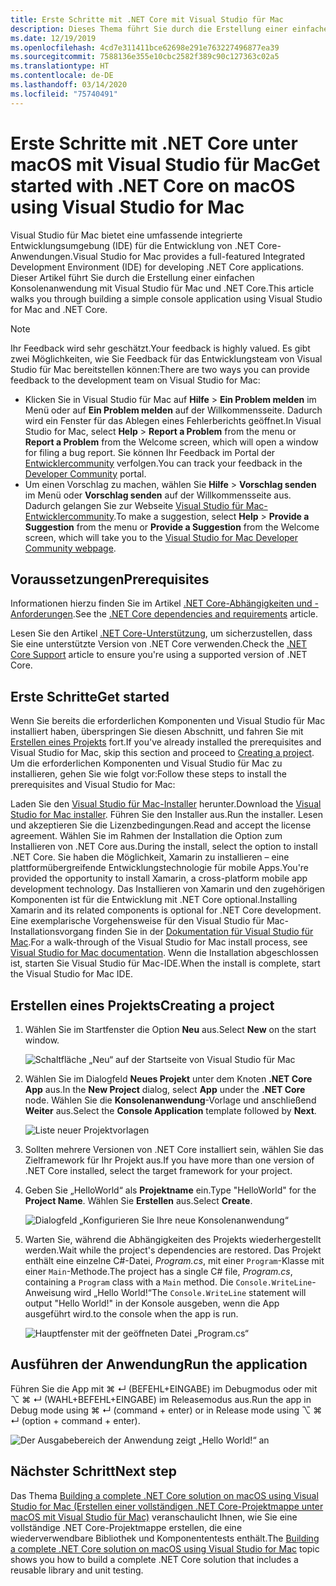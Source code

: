 ```yaml
---
title: Erste Schritte mit .NET Core mit Visual Studio für Mac
description: Dieses Thema führt Sie durch die Erstellung einer einfachen Konsolenanwendung mit Visual Studio für Mac und .NET Core.
ms.date: 12/19/2019
ms.openlocfilehash: 4cd7e311411bce62698e291e763227496877ea39
ms.sourcegitcommit: 7588136e355e10cbc2582f389c90c127363c02a5
ms.translationtype: HT
ms.contentlocale: de-DE
ms.lasthandoff: 03/14/2020
ms.locfileid: "75740491"
---
```

# <a name="get-started-with-net-core-on-macos-using-visual-studio-for-mac"></a><span data-ttu-id="8c327-103">Erste Schritte mit .NET Core unter macOS mit Visual Studio für Mac</span><span class="sxs-lookup"><span data-stu-id="8c327-103">Get started with .NET Core on macOS using Visual Studio for Mac</span></span>

<span data-ttu-id="8c327-104">Visual Studio für Mac bietet eine umfassende integrierte Entwicklungsumgebung (IDE) für die Entwicklung von .NET Core-Anwendungen.</span><span class="sxs-lookup"><span data-stu-id="8c327-104">Visual Studio for Mac provides a full-featured Integrated Development Environment (IDE) for developing .NET Core applications.</span></span> <span data-ttu-id="8c327-105">Dieser Artikel führt Sie durch die Erstellung einer einfachen Konsolenanwendung mit Visual Studio für Mac und .NET Core.</span><span class="sxs-lookup"><span data-stu-id="8c327-105">This article walks you through building a simple console application using Visual Studio for Mac and .NET Core.</span></span>

> [!NOTE]
> <span data-ttu-id="8c327-106">Ihr Feedback wird sehr geschätzt.</span><span class="sxs-lookup"><span data-stu-id="8c327-106">Your feedback is highly valued.</span></span> <span data-ttu-id="8c327-107">Es gibt zwei Möglichkeiten, wie Sie Feedback für das Entwicklungsteam von Visual Studio für Mac bereitstellen können:</span><span class="sxs-lookup"><span data-stu-id="8c327-107">There are two ways you can provide feedback to the development team on Visual Studio for Mac:</span></span>
>
> * <span data-ttu-id="8c327-108">Klicken Sie in Visual Studio für Mac auf **Hilfe** > **Ein Problem melden** im Menü oder auf **Ein Problem melden** auf der Willkommensseite. Dadurch wird ein Fenster für das Ablegen eines Fehlerberichts geöffnet.</span><span class="sxs-lookup"><span data-stu-id="8c327-108">In Visual Studio for Mac, select **Help** > **Report a Problem** from the menu or **Report a Problem** from the Welcome screen, which will open a window for filing a bug report.</span></span> <span data-ttu-id="8c327-109">Sie können Ihr Feedback im Portal der [Entwicklercommunity](https://developercommunity.visualstudio.com/spaces/8/index.html) verfolgen.</span><span class="sxs-lookup"><span data-stu-id="8c327-109">You can track your feedback in the [Developer Community](https://developercommunity.visualstudio.com/spaces/8/index.html) portal.</span></span>
> * <span data-ttu-id="8c327-110">Um einen Vorschlag zu machen, wählen Sie **Hilfe** > **Vorschlag senden** im Menü oder **Vorschlag senden** auf der Willkommensseite aus. Dadurch gelangen Sie zur Webseite [Visual Studio für Mac-Entwicklercommunity](https://developercommunity.visualstudio.com/content/idea/post.html?space=41).</span><span class="sxs-lookup"><span data-stu-id="8c327-110">To make a suggestion, select **Help** > **Provide a Suggestion** from the menu or **Provide a Suggestion** from the Welcome screen, which will take you to the [Visual Studio for Mac Developer Community webpage](https://developercommunity.visualstudio.com/content/idea/post.html?space=41).</span></span>

## <a name="prerequisites"></a><span data-ttu-id="8c327-111">Voraussetzungen</span><span class="sxs-lookup"><span data-stu-id="8c327-111">Prerequisites</span></span>

<span data-ttu-id="8c327-112">Informationen hierzu finden Sie im Artikel [.NET Core-Abhängigkeiten und -Anforderungen](../install/dependencies.md?pivots=os-macos).</span><span class="sxs-lookup"><span data-stu-id="8c327-112">See the [.NET Core dependencies and requirements](../install/dependencies.md?pivots=os-macos) article.</span></span>

<span data-ttu-id="8c327-113">Lesen Sie den Artikel [.NET Core-Unterstützung](/visualstudio/mac/net-core-support), um sicherzustellen, dass Sie eine unterstützte Version von .NET Core verwenden.</span><span class="sxs-lookup"><span data-stu-id="8c327-113">Check the [.NET Core Support](/visualstudio/mac/net-core-support) article to ensure you're using a supported version of .NET Core.</span></span>

## <a name="get-started"></a><span data-ttu-id="8c327-114">Erste Schritte</span><span class="sxs-lookup"><span data-stu-id="8c327-114">Get started</span></span>

<span data-ttu-id="8c327-115">Wenn Sie bereits die erforderlichen Komponenten und Visual Studio für Mac installiert haben, überspringen Sie diesen Abschnitt, und fahren Sie mit [Erstellen eines Projekts](#creating-a-project) fort.</span><span class="sxs-lookup"><span data-stu-id="8c327-115">If you've already installed the prerequisites and Visual Studio for Mac, skip this section and proceed to [Creating a project](#creating-a-project).</span></span> <span data-ttu-id="8c327-116">Um die erforderlichen Komponenten und Visual Studio für Mac zu installieren, gehen Sie wie folgt vor:</span><span class="sxs-lookup"><span data-stu-id="8c327-116">Follow these steps to install the prerequisites and Visual Studio for Mac:</span></span>

<span data-ttu-id="8c327-117">Laden Sie den [Visual Studio für Mac-Installer](https://visualstudio.microsoft.com/vs/mac/?utm_medium=microsoft&utm_source=docs.microsoft.com&utm_campaign=inline+link) herunter.</span><span class="sxs-lookup"><span data-stu-id="8c327-117">Download the [Visual Studio for Mac installer](https://visualstudio.microsoft.com/vs/mac/?utm_medium=microsoft&utm_source=docs.microsoft.com&utm_campaign=inline+link).</span></span> <span data-ttu-id="8c327-118">Führen Sie den Installer aus.</span><span class="sxs-lookup"><span data-stu-id="8c327-118">Run the installer.</span></span> <span data-ttu-id="8c327-119">Lesen und akzeptieren Sie die Lizenzbedingungen.</span><span class="sxs-lookup"><span data-stu-id="8c327-119">Read and accept the license agreement.</span></span> <span data-ttu-id="8c327-120">Wählen Sie im Rahmen der Installation die Option zum Installieren von .NET Core aus.</span><span class="sxs-lookup"><span data-stu-id="8c327-120">During the install, select the option to install .NET Core.</span></span> <span data-ttu-id="8c327-121">Sie haben die Möglichkeit, Xamarin zu installieren – eine plattformübergreifende Entwicklungstechnologie für mobile Apps.</span><span class="sxs-lookup"><span data-stu-id="8c327-121">You're provided the opportunity to install Xamarin, a cross-platform mobile app development technology.</span></span> <span data-ttu-id="8c327-122">Das Installieren von Xamarin und den zugehörigen Komponenten ist für die Entwicklung mit .NET Core optional.</span><span class="sxs-lookup"><span data-stu-id="8c327-122">Installing Xamarin and its related components is optional for .NET Core development.</span></span> <span data-ttu-id="8c327-123">Eine exemplarische Vorgehensweise für den Visual Studio für Mac-Installationsvorgang finden Sie in der [Dokumentation für Visual Studio für Mac](/visualstudio/mac/).</span><span class="sxs-lookup"><span data-stu-id="8c327-123">For a walk-through of the Visual Studio for Mac install process, see [Visual Studio for Mac documentation](/visualstudio/mac/).</span></span> <span data-ttu-id="8c327-124">Wenn die Installation abgeschlossen ist, starten Sie Visual Studio für Mac-IDE.</span><span class="sxs-lookup"><span data-stu-id="8c327-124">When the install is complete, start the Visual Studio for Mac IDE.</span></span>

## <a name="creating-a-project"></a><span data-ttu-id="8c327-125">Erstellen eines Projekts</span><span class="sxs-lookup"><span data-stu-id="8c327-125">Creating a project</span></span>

1. <span data-ttu-id="8c327-126">Wählen Sie im Startfenster die Option **Neu** aus.</span><span class="sxs-lookup"><span data-stu-id="8c327-126">Select **New** on the start window.</span></span>

   ![Schaltfläche „Neu“ auf der Startseite von Visual Studio für Mac](./media/using-on-mac-vs/visual-studio-mac-new-project.png)

1. <span data-ttu-id="8c327-128">Wählen Sie im Dialogfeld **Neues Projekt** unter dem Knoten **.NET Core** **App** aus.</span><span class="sxs-lookup"><span data-stu-id="8c327-128">In the **New Project** dialog, select **App** under the **.NET Core** node.</span></span> <span data-ttu-id="8c327-129">Wählen Sie die **Konsolenanwendung**-Vorlage und anschließend **Weiter** aus.</span><span class="sxs-lookup"><span data-stu-id="8c327-129">Select the **Console Application** template followed by **Next**.</span></span>

   ![Liste neuer Projektvorlagen](./media/using-on-mac-vs/visual-studio-mac-new-dialog.png)

1. <span data-ttu-id="8c327-131">Sollten mehrere Versionen von .NET Core installiert sein, wählen Sie das Zielframework für Ihr Projekt aus.</span><span class="sxs-lookup"><span data-stu-id="8c327-131">If you have more than one version of .NET Core installed, select the target framework for your project.</span></span>

1. <span data-ttu-id="8c327-132">Geben Sie „HelloWorld“ als **Projektname** ein.</span><span class="sxs-lookup"><span data-stu-id="8c327-132">Type "HelloWorld" for the **Project Name**.</span></span> <span data-ttu-id="8c327-133">Wählen Sie **Erstellen** aus.</span><span class="sxs-lookup"><span data-stu-id="8c327-133">Select **Create**.</span></span>

   ![Dialogfeld „Konfigurieren Sie Ihre neue Konsolenanwendung“](./media/using-on-mac-vs/visual-studio-mac-new-options.png)

1. <span data-ttu-id="8c327-135">Warten Sie, während die Abhängigkeiten des Projekts wiederhergestellt werden.</span><span class="sxs-lookup"><span data-stu-id="8c327-135">Wait while the project's dependencies are restored.</span></span> <span data-ttu-id="8c327-136">Das Projekt enthält eine einzelne C#-Datei, *Program.cs*, mit einer `Program`-Klasse mit einer `Main`-Methode.</span><span class="sxs-lookup"><span data-stu-id="8c327-136">The project has a single C# file, *Program.cs*, containing a `Program` class with a `Main` method.</span></span> <span data-ttu-id="8c327-137">Die `Console.WriteLine`-Anweisung wird „Hello World!“</span><span class="sxs-lookup"><span data-stu-id="8c327-137">The `Console.WriteLine` statement will output "Hello World!"</span></span> <span data-ttu-id="8c327-138">in der Konsole ausgeben, wenn die App ausgeführt wird.</span><span class="sxs-lookup"><span data-stu-id="8c327-138">to the console when the app is run.</span></span>

   ![Hauptfenster mit der geöffneten Datei „Program.cs“](./media/using-on-mac-vs/visual-studio-mac-editor.png)

## <a name="run-the-application"></a><span data-ttu-id="8c327-140">Ausführen der Anwendung</span><span class="sxs-lookup"><span data-stu-id="8c327-140">Run the application</span></span>

<span data-ttu-id="8c327-141">Führen Sie die App mit ⌘ ↵ (BEFEHL+EINGABE) im Debugmodus oder mit ⌥ ⌘ ↵ (WAHL+BEFEHL+EINGABE) im Releasemodus aus.</span><span class="sxs-lookup"><span data-stu-id="8c327-141">Run the app in Debug mode using ⌘ ↵ (command + enter) or in Release mode using ⌥ ⌘ ↵ (option + command + enter).</span></span>

![Der Ausgabebereich der Anwendung zeigt „Hello World!“ an](./media/using-on-mac-vs/visual-studio-mac-output.png)

## <a name="next-step"></a><span data-ttu-id="8c327-143">Nächster Schritt</span><span class="sxs-lookup"><span data-stu-id="8c327-143">Next step</span></span>

<span data-ttu-id="8c327-144">Das Thema [Building a complete .NET Core solution on macOS using Visual Studio for Mac (Erstellen einer vollständigen .NET Core-Projektmappe unter macOS mit Visual Studio für Mac)](using-on-mac-vs-full-solution.md) veranschaulicht Ihnen, wie Sie eine vollständige .NET Core-Projektmappe erstellen, die eine wiederverwendbare Bibliothek und Komponententests enthält.</span><span class="sxs-lookup"><span data-stu-id="8c327-144">The [Building a complete .NET Core solution on macOS using Visual Studio for Mac](using-on-mac-vs-full-solution.md) topic shows you how to build a complete .NET Core solution that includes a reusable library and unit testing.</span></span>

